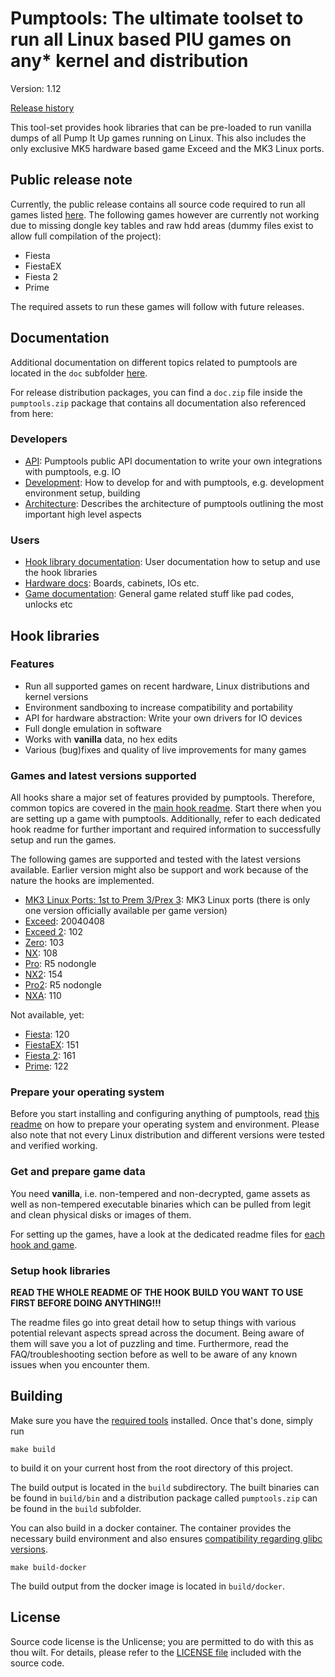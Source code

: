 # Pumptools: The ultimate toolset to run all Linux based PIU games on any* kernel and distribution

Version: 1.12

[Release history](CHANGELOG.md)

This tool-set provides hook libraries that can be pre-loaded to run vanilla dumps of all Pump It Up games running on
Linux. This also includes the only exclusive MK5 hardware based game Exceed and the MK3 Linux ports.

## Public release note

Currently, the public release contains all source code required to run all games listed
[here](#games-and-latest-versions-supported). The following games however are currently not working due to missing
dongle key tables and raw hdd areas (dummy files exist to allow full compilation of the project):

* Fiesta
* FiestaEX
* Fiesta 2
* Prime

The required assets to run these games will follow with future releases.

## Documentation

Additional documentation on different topics related to pumptools are located in the `doc` subfolder
[here](doc/README.md).

For release distribution packages, you can find a `doc.zip` file inside the `pumptools.zip` package that contains all
documentation also referenced from here:

### Developers

* [API](doc/api/api.md): Pumptools public API documentation to write your own integrations with
  pumptools, e.g. IO
* [Development](doc/development/development.md): How to develop for and with pumptools, e.g.
  development environment setup, building
* [Architecture](doc/development/architecture.md): Describes the architecture of pumptools outlining the most important
  high level aspects

### Users

* [Hook library documentation](doc/hook/hook.md): User documentation how to setup and use the hook libraries
* [Hardware docs](https://github.com/Shizmob/arcade-docs): Boards, cabinets, IOs etc.
* [Game documentation](https://github.com/pumpitupdev/piu-game-docs): General game related stuff like pad codes, unlocks
  etc

## Hook libraries

### Features

* Run all supported games on recent hardware, Linux distributions and kernel versions
* Environment sandboxing to increase compatibility and portability
* API for hardware abstraction: Write your own drivers for IO devices
* Full dongle emulation in software
* Works with **vanilla** data, no hex edits
* Various (bug)fixes and quality of live improvements for many games

### Games and latest versions supported

All hooks share a major set of features provided by pumptools. Therefore, common topics are covered in the
[main hook readme](doc/hook/hook.md). Start there when you are setting up a game with pumptools. Additionally, refer to
each dedicated hook readme for further important and required information to successfully setup and run the games.

The following games are supported and tested with the latest versions available. Earlier version might also be support
and work because of the nature the hooks are implemented.

* [MK3 Linux Ports: 1st to Prem 3/Prex 3](doc/hook/mk3hook.md): MK3 Linux ports (there is only one version officially
available per game version)
* [Exceed](doc/hook/exchook.md): 20040408
* [Exceed 2](doc/hook/x2hook.md): 102
* [Zero](doc/hook/zerohook.md): 103
* [NX](doc/hook/nxhook.md): 108
* [Pro](doc/hook/prohook.md): R5 nodongle
* [NX2](doc/hook/nx2hook.md): 154
* [Pro2](doc/hook/pro2hook.md): R5 nodongle
* [NXA](doc/hook/nxahook.md): 110

Not available, yet:

* [Fiesta](doc/hook/fsthook.md): 120
* [FiestaEX](doc/hook/fexhook.md): 151
* [Fiesta 2](doc/hook/f2hook.md): 161
* [Prime](doc/hook/prihook.md): 122

### Prepare your operating system

Before you start installing and configuring anything of pumptools, read [this readme](doc/hook/os.md) on how to prepare
your operating system and environment. Please also note that not every Linux distribution and different versions were
tested and verified working.

### Get and prepare game data

You need **vanilla**, i.e. non-tempered and non-decrypted, game assets as well as non-tempered executable binaries
which can be pulled from legit and clean physical disks or images of them.

For setting up the games, have a look at the dedicated readme files for
[each hook and game](#games-and-latest-versions-supported).

### Setup hook libraries

**READ THE WHOLE README OF THE HOOK BUILD YOU WANT TO USE FIRST BEFORE DOING ANYTHING!!!**

The readme files go into great detail how to setup things with various potential relevant aspects spread across the
document. Being aware of them will save you a lot of puzzling and time. Furthermore, read the FAQ/troubleshooting
section before as well to be aware of any known issues when you encounter them.

## Building

Make sure you have the [required tools](doc/development/development.md) installed. Once that's done, simply run

```shell script
make build
```

to build it on your current host from the root directory of this project.

The build output is located in the `build` subdirectory. The built binaries can be found in `build/bin` and a
distribution package called `pumptools.zip` can be found in the `build` subfolder.

You can also build in a docker container. The container provides the necessary build environment and also ensures 
[compatibility regarding glibc versions](doc/development/development.md#compatibility-issues-with-newer-glibc-versions).

```shell script
make build-docker
```

The build output from the docker image is located in `build/docker`.

## License

Source code license is the Unlicense; you are permitted to do with this as thou wilt. For details, please refer to the
[LICENSE file](LICENSE) included with the source code.
